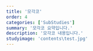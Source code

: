```yaml
---
title: '모각코'
order: 4
categories: ['SubStudies']
summary: '모각코 요약입니다.'
description: '모각코 내용입니다.'
studyimage: 'contents\test.jpg'
---
```

